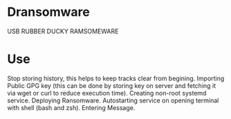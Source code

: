 # Dransomware
USB RUBBER DUCKY RAMSOMEWARE
# Use
Stop storing history, this helps to keep tracks clear from begining.
Importing Public GPG key (this can be done by storing key on server and fetching it via wget or curl to reduce execution time).
Creating non-root systemd service.
Deploying Ransomware.
Autostarting service on opening terminal with shell (bash and zsh).
Entering Message.
